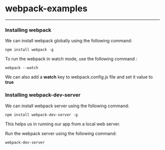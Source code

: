 # webpack-examples
***

### Installing webpack

We can install webpack globally using the following command:
```
npm install webpack -g
```

To run the webpack in watch mode, use the following command : 
```
webpack --watch
```

We can also add a __watch__ key to webpack.config.js file and set it value to __true__

### Installing webpack-dev-server

We can install webpack server using the following command:

```
npm install webpack-dev-server -g
```

This helps us in running our app from a local web server.

Run the webpack server using the following command:

```
webpack-dev-server
```
